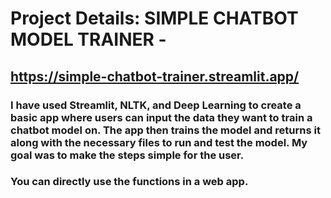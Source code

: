 # **Project Details:** SIMPLE CHATBOT MODEL TRAINER - 
## https://simple-chatbot-trainer.streamlit.app/

### I have used Streamlit, NLTK, and Deep Learning to create a basic app where users can input the data they want to train a chatbot model on. The app then trains the model and returns it along with the necessary files to run and test the model. My goal was to make the steps simple for the user.

### You can directly use the functions in a web app.


